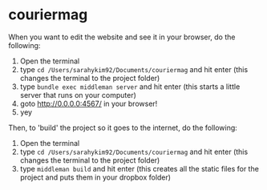 couriermag
==========

When you want to edit the website and see it in your browser, do the following:

1. Open the terminal
2. type ``cd /Users/sarahykim92/Documents/couriermag`` and hit enter (this changes the terminal to the project folder)
3. type ``bundle exec middleman server`` and hit enter (this starts a little server that runs on your computer)
4. goto http://0.0.0.0:4567/ in your browser!
5. yey

Then, to 'build' the project so it goes to the internet, do the following:

1. Open the terminal
2. type ``cd /Users/sarahykim92/Documents/couriermag`` and hit enter (this changes the terminal to the project folder)
3. type ``middleman build`` and hit enter (this creates all the static files for the project and puts them in your dropbox folder)
